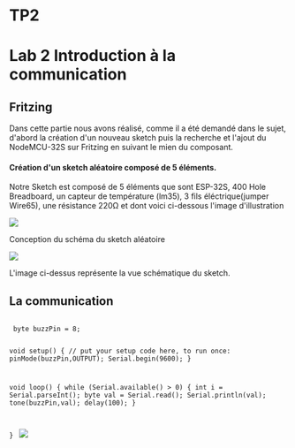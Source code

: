 <h1> TP2 </h1>

<h1>Lab 2 Introduction à la communication</h1>

<h2> Fritzing </h2>
<p> Dans cette partie nous avons réalisé, comme il a été demandé dans le sujet, d'abord la création d'un nouveau sketch puis la recherche et l'ajout du NodeMCU-32S sur Fritzing en suivant le mien du composant.</p>
<h4><p>Création d'un sketch aléatoire composé de 5 éléments.</p></h4>
<p> Notre Sketch est composé de 5 éléments que sont ESP-32S, 400 Hole Breadboard, un capteur de température (lm35), 3 fils éléctrique(jumper Wire65), une résistance 220Ω et dont voici ci-dessous l'image d'illustration </p>
<img src="https://github.com/institut-galilee/2020-smart-box/blob/master/lab/2/sketch.png"/>
<p> Conception du schéma du sketch aléatoire <p/>
<img src="https://github.com/institut-galilee/2020-smart-box/blob/master/lab/2/schematic.png"/>
<P> L'image ci-dessus représente la vue schématique du sketch.<P/>
 
<h2> La communication </h2>
<code>
 byte buzzPin = 8;

void setup() {
  // put your setup code here, to run once:
    pinMode(buzzPin,OUTPUT);
    Serial.begin(9600);
}

void loop() {
  while (Serial.available() > 0) {
    int i  = Serial.parseInt();
    byte val  = Serial.read();
    Serial.println(val);
    tone(buzzPin,val);
    delay(100);
  }

}
 </code>
<img src="https://github.com/institut-galilee/2020-smart-box/blob/master/lab/2/buzzerPassif.jpg"/>
 <P> <P/>
<img src=""/>
<P> <P/>
